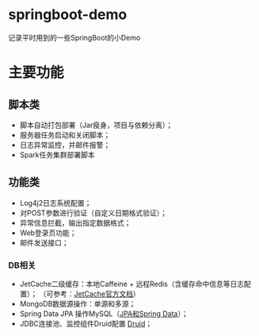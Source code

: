 # springboot-demo
记录平时用到的一些SpringBoot的小Demo
# 主要功能
## 脚本类
- 脚本自动打包部署（Jar瘦身，项目与依赖分离）；
- 服务器任务启动和关闭脚本；
- 日志异常监控，并邮件报警；
- Spark任务集群部署脚本

## 功能类
- Log4j2日志系统配置；
- 对POST参数进行验证（自定义日期格式验证）；
- 异常信息拦截，输出指定数据格式；
- Web登录页功能；
- 邮件发送接口；

### DB相关
- JetCache二级缓存：本地Caffeine + 远程Redis（含缓存命中信息等日志配置）；
（可参考：[JetCache官方文档](https://github.com/alibaba/jetcache/wiki)）
- MongoDB数据源操作：单源和多源；
- Spring Data JPA 操作MySQL（[JPA和Spring Data](http://blog.didispace.com/books/spring-boot-reference/IV.%20Spring%20Boot%20features/29.3.%20JPA%20and%20%E2%80%98Spring%20Data%E2%80%99.html)）；
- JDBC连接池、监控组件Druid配置 [Druid](https://github.com/alibaba/druid])；

